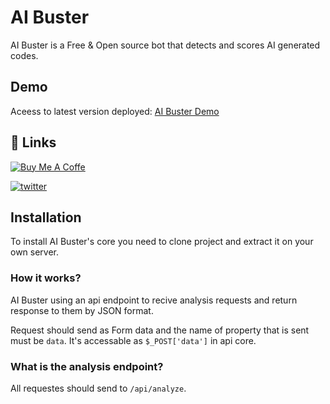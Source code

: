 
#  AI Buster

AI Buster is a Free & Open source bot that detects and scores AI generated codes.



## Demo

Aceess to latest version deployed: [AI Buster Demo](https://ai-buster.awizhe.com)


## 🔗 Links
[![Buy Me A Coffe](https://img.shields.io/badge/buy_me_A_Coffe-000?style=for-the-badge&logo=ko-fi&logoColor=white)](https://daramet.com/aly)

[![twitter](https://img.shields.io/badge/twitter-1DA1F2?style=for-the-badge&logo=twitter&logoColor=white)](https://twitter.com/aly)


## Installation

To install AI Buster's core you need to clone project and extract it on your own server.

### How it works?
AI Buster using an api endpoint to recive analysis requests and return response to them by JSON format.

Request should send as Form data and the name of property that is sent must be `data`. It's accessable as `$_POST['data']` in api core.

### What is the analysis endpoint?
All requestes should send to `/api/analyze`.
    
